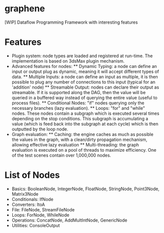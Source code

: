 graphene
========

[WIP] Dataflow Programming Framework with interesting features

Features
========

* Plugin system: node types are loaded and registered at run-time. The implementation is based on 3dsMax plugin mechanism.
* Advanced features for nodes:
** Dynamic Typing: a node can define an input or output plug as dynamic, meaning it will accept different types of data.
** Multiple Inputs: a node can define an input as multiple, it is then possible to plug any number of connections to this input (typical for an 'addition' node)
** Streamable Output: nodes can declare their output as streamable. If it is supported along the DAG, then  the value will be queried in a buffered way instead of querying the entire value (useful to process files).
** Conditional Nodes: "if" nodes querying only the necessary branches (lazy evaluation).
** Loops: "for" and "while" nodes. These nodes contain a subgraph which is executed several times depending on the stop conditions. This subgraph is accumulating a value (which is feed back into the subgraph at each cycle) which is then outputted by the loop node.
* Graph evaluation:
** Caching: the engine caches as much as possible the values in the graph, with a clean/dirty propagation mechanism, allowing effective lazy evaluation
** Multi-threading: the graph evaluation is executed on a pool of threads to maximize efficiency. One of the test scenes contain over 1,000,000 nodes.

List of Nodes
=============

* Basics: BooleanNode, IntegerNode, FloatNode, StringNode, Point3Node, Matrix3Node
* Conditionals: IfNode
* Converters: ItoA
* File: FileNode, StreamFileNode
* Loops: ForNode, WhileNode
* Operations: ConcatNode, AddMultIntNode, GenericNode
* Utilities: ConsoleOutput
